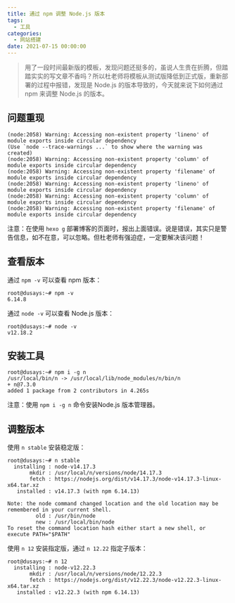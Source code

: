 ```yaml
---
title: 通过 npm 调整 Node.js 版本
tags:
  - 工具
categories:
  - 网站搭建
date: 2021-07-15 00:00:00
---
```


> 用了一段时间最新版的模板，发现问题还挺多的，虽说人生贵在折腾，但踏踏实实的写文章不香吗？所以杜老师将模板从测试版降低到正式版，重新部署的过程中报错，发现是 Node.js 的版本导致的，今天就来说下如何通过 npm 来调整 Node.js 的版本。

<!-- more -->

## 问题重现

```
(node:2058) Warning: Accessing non-existent property 'lineno' of module exports inside circular dependency
(Use `node --trace-warnings ...` to show where the warning was created)
(node:2058) Warning: Accessing non-existent property 'column' of module exports inside circular dependency
(node:2058) Warning: Accessing non-existent property 'filename' of module exports inside circular dependency
(node:2058) Warning: Accessing non-existent property 'lineno' of module exports inside circular dependency
(node:2058) Warning: Accessing non-existent property 'column' of module exports inside circular dependency
(node:2058) Warning: Accessing non-existent property 'filename' of module exports inside circular dependency
```

注意：在使用 `hexo g` 部署博客的页面时，报出上面错误。说是错误，其实只是警告信息，如不在意，可以忽略。但杜老师有强迫症，一定要解决该问题！

## 查看版本

通过 `npm -v` 可以查看 npm 版本：

```
root@dusays:~# npm -v
6.14.8
```

通过 `node -v` 可以查看 Node.js 版本：

```
root@dusays:~# node -v
v12.18.2
```

## 安装工具

```
root@dusays:~# npm i -g n
/usr/local/bin/n -> /usr/local/lib/node_modules/n/bin/n
+ n@7.3.0
added 1 package from 2 contributors in 4.265s
```

注意：使用 `npm i -g n` 命令安装Node.js 版本管理器。

## 调整版本

使用 `n stable` 安装稳定版：

```
root@dusays:~# n stable
  installing : node-v14.17.3
       mkdir : /usr/local/n/versions/node/14.17.3
       fetch : https://nodejs.org/dist/v14.17.3/node-v14.17.3-linux-x64.tar.xz
   installed : v14.17.3 (with npm 6.14.13)

Note: the node command changed location and the old location may be remembered in your current shell.
         old : /usr/bin/node
         new : /usr/local/bin/node
To reset the command location hash either start a new shell, or execute PATH="$PATH"
```

使用 `n 12` 安装指定版，通过 `n 12.22` 指定子版本：

```
root@dusays:~# n 12
  installing : node-v12.22.3
       mkdir : /usr/local/n/versions/node/12.22.3
       fetch : https://nodejs.org/dist/v12.22.3/node-v12.22.3-linux-x64.tar.xz
   installed : v12.22.3 (with npm 6.14.13)
```

